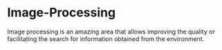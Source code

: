 # Image-Processing
Image processing is an amazing area that allows improving the quality or facilitating the search for information obtained from the environment. 
